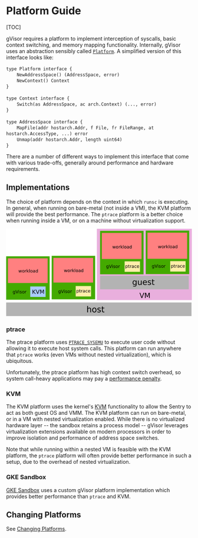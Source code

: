 # Platform Guide

[TOC]

gVisor requires a platform to implement interception of syscalls, basic context
switching, and memory mapping functionality. Internally, gVisor uses an
abstraction sensibly called [`Platform`][platform]. A simplified version of this
interface looks like:

```golang
type Platform interface {
    NewAddressSpace() (AddressSpace, error)
    NewContext() Context
}

type Context interface {
    Switch(as AddressSpace, ac arch.Context) (..., error)
}

type AddressSpace interface {
    MapFile(addr hostarch.Addr, f File, fr FileRange, at hostarch.AccessType, ...) error
    Unmap(addr hostarch.Addr, length uint64)
}
```

There are a number of different ways to implement this interface that come with
various trade-offs, generally around performance and hardware requirements.

## Implementations

The choice of platform depends on the context in which `runsc` is executing. In
general, when running on bare-metal (not inside a VM), the KVM platform will
provide the best performance. The `ptrace` platform is a better choice when
running inside a VM, or on a machine without virtualization support.

![Platforms](platforms.png "Platform examples.")

### ptrace

The ptrace platform uses [`PTRACE_SYSEMU`][ptrace] to execute user code without
allowing it to execute host system calls. This platform can run anywhere that
`ptrace` works (even VMs without nested virtualization), which is ubiquitous.

Unfortunately, the ptrace platform has high context switch overhead, so system
call-heavy applications may pay a [performance penalty](./performance.md).

### KVM

The KVM platform uses the kernel's [KVM][kvm] functionality to allow the Sentry
to act as both guest OS and VMM. The KVM platform can run on bare-metal, or in a
VM with nested virtualization enabled. While there is no virtualized hardware
layer -- the sandbox retains a process model -- gVisor leverages virtualization
extensions available on modern processors in order to improve isolation and
performance of address space switches.

Note that while running within a nested VM is feasible with the KVM platform,
the `ptrace` platform will often provide better performance in such a setup, due
to the overhead of nested virtualization.

### GKE Sandbox

[GKE Sandbox] uses a custom gVisor platform implementation which provides better
performance than `ptrace` and KVM.

## Changing Platforms

See [Changing Platforms](../user_guide/platforms.md).

[kvm]: https://www.kernel.org/doc/Documentation/virtual/kvm/api.txt
[platform]: https://cs.opensource.google/gvisor/gvisor/+/release-20190304.1:pkg/sentry/platform/platform.go;l=33
[ptrace]: http://man7.org/linux/man-pages/man2/ptrace.2.html
[GKE Sandbox]: https://cloud.google.com/kubernetes-engine/docs/concepts/sandbox-pods
